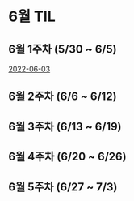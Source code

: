 # 6월 TIL
## 6월 1주차 (5/30 ~ 6/5)
[2022-06-03](/journal/2022-06-03.md)  
## 6월 2주차 (6/6 ~ 6/12)
## 6월 3주차 (6/13 ~ 6/19)
## 6월 4주차 (6/20 ~ 6/26)
## 6월 5주차 (6/27 ~ 7/3)